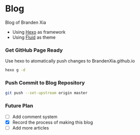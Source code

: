 # Blog

Blog of Branden Xia

- Using [Hexo](https://github.com/hexojs/hexo) as framework
- Using [Fluid](https://github.com/fluid-dev/hexo-theme-fluid) as theme

### Get GitHub Page Ready

Use hexo to atomatically push changes to BrandenXia.github.io

```bash
hexo g -d
```

### Push Commit to Blog Repository

```bash
git push --set-upstream origin master 
```

### Future Plan

- [ ] Add comment system
- [x] Record the process of making this blog
- [ ] Add more articles